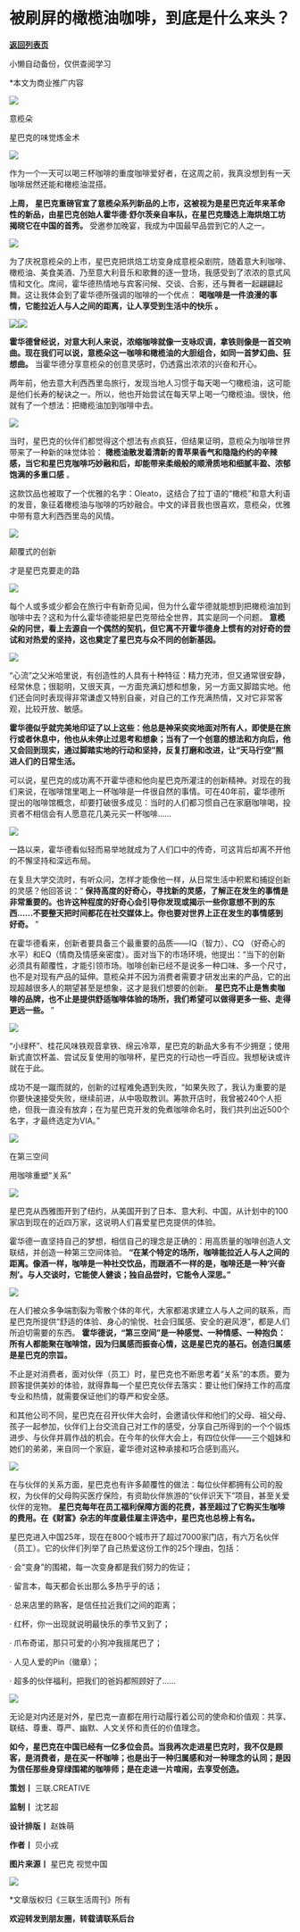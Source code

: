 # 被刷屏的橄榄油咖啡，到底是什么来头？

[**返回列表页**](/gzh/三联生活周刊)

小懒自动备份，仅供查阅学习

*本文为商业推广内容  

  

![](https://mmbiz.qpic.cn/mmbiz_jpg/c2Sib3Mp7pOMkOXbLA39mib6q5wPGhnZrSvk4E56CXSphkIqYXWfkKR4Mpmc2AxapH8ocqLnmMrbmS7qcfiaMiadEA/640?wx_fmt=jpeg&from;=appmsg)

意榄朵

星巴克的味觉炼金术

![](https://mmbiz.qpic.cn/mmbiz_png/c2Sib3Mp7pOMkOXbLA39mib6q5wPGhnZrS5HhyswN7SRicIjg7ibia0ibeoBiaQh60B7N1zica8QlIbzeCguzNd3tJaY4g/640?wx_fmt=png&from;=appmsg)

  

作为一个一天可以喝三杯咖啡的重度咖啡爱好者，在这周之前，我真没想到有一天咖啡居然还能和橄榄油混搭。

  

 **上周，**
**星巴克重磅官宣了意榄朵系列新品的上市，这被视为是星巴克近年来革命性的新品，由星巴克创始人霍华德·舒尔茨亲自率队，在星巴克臻选上海烘焙工坊揭晓它在中国的首秀。**
受邀参加晚宴，我成为中国最早品尝到它的人之一。

  

![](https://mmbiz.qpic.cn/mmbiz_jpg/c2Sib3Mp7pOMkOXbLA39mib6q5wPGhnZrSYYk05nicgIMHCkia5jjzxnL75LjcX8rG89wzTJHzia1ejJg59XXEI6AnA/640?wx_fmt=jpeg&from;=appmsg)

  

为了庆祝意榄朵的上市，星巴克把烘焙工坊变身成意榄朵剧院，随着意大利咖啡、橄榄油、美食美酒、乃至意大利音乐和歌舞的逐一登场，我感受到了浓浓的意式风情和文化。席间，霍华德热情地与宾客问候、交谈、合影，还与舞者一起翩翩起舞。这让我体会到了霍华德所强调的咖啡的一个优点：
**喝咖啡是一件浪漫的事情，它能拉近人与人之间的距离，让人享受到生活中的快乐** **。**

  

![](https://mmbiz.qpic.cn/mmbiz_jpg/c2Sib3Mp7pOMkOXbLA39mib6q5wPGhnZrSk1gLrel1SOsDtCCUfqkj2WnMXtedpR4FlTQRn2OWp2jvQt71JkWMkQ/640?wx_fmt=jpeg&from;=appmsg)![](https://mmbiz.qpic.cn/mmbiz_jpg/c2Sib3Mp7pOMkOXbLA39mib6q5wPGhnZrSP2m3HibJicNCczR6DpSzoTukWrlxtPupmIhOS0D2V09icnWqFlKL1gcnQ/640?wx_fmt=jpeg&from;=appmsg)

  

**霍华德曾经说，对意大利人来说，浓缩咖啡就像一支咏叹调，拿铁则像是一首交响曲。现在我们可以说，意榄朵这一咖啡和橄榄油的大胆组合，如同一首梦幻曲、狂想曲。**
当霍华德分享意榄朵的创意灵感时，仍透露出浓浓的兴奋和开心。

  

两年前，他去意大利西西里岛旅行，发现当地人习惯于每天喝一勺橄榄油，这可能是他们长寿的秘诀之一。所以，他也开始尝试在每天早上喝一勺橄榄油。很快，他就有了一个想法：把橄榄油加到咖啡中去。

  

![](https://mmbiz.qpic.cn/mmbiz_png/c2Sib3Mp7pOMkOXbLA39mib6q5wPGhnZrSshYiaICMYAkQE6Af3jvsO0ibZzicwl1Mr2icPEgrw18wDabibqk6FfPza6A/640?wx_fmt=png&from;=appmsg)

  

当时，星巴克的伙伴们都觉得这个想法有点疯狂，但结果证明，意榄朵为咖啡世界带来了一种新的味觉体验：
**橄榄油散发着清新的青苹果香气和隐隐约约的辛辣感，当它和星巴克咖啡巧妙融和后，却能带来柔缎般的顺滑质地和细腻丰盈、浓郁饱满的多重口感** 。

  

这款饮品也被取了一个优雅的名字：Oleato，这结合了拉丁语的“橄榄”和意大利语的发音，象征着橄榄油与咖啡的巧妙融合。中文的译音我也很喜欢，意榄朵，优雅中带有意大利西西里岛的风情。

  

  

![](https://mmbiz.qpic.cn/mmbiz_jpg/c2Sib3Mp7pOMkOXbLA39mib6q5wPGhnZrS51RN4CANpjHtu3tjKsJNjiadmDGrUxRBxmOibLic5ibj4OmnRo5IONwibxg/640?wx_fmt=jpeg&from;=appmsg)

颠覆式的创新

才是星巴克要走的路

![](https://mmbiz.qpic.cn/mmbiz_png/c2Sib3Mp7pOMkOXbLA39mib6q5wPGhnZrS5HhyswN7SRicIjg7ibia0ibeoBiaQh60B7N1zica8QlIbzeCguzNd3tJaY4g/640?wx_fmt=png&from;=appmsg)

  

每个人或多或少都会在旅行中有新奇见闻，但为什么霍华德就能想到把橄榄油加到咖啡中去？这和为什么霍华德能把星巴克带给全世界，其实是同一个问题。
**意榄朵的问世，看上去源自一个偶然的契机，但它离不开霍华德身上惯有的对好奇的尝试和对热爱的坚持，这也奠定了星巴克与众不同的创新基因。**

  

![](https://mmbiz.qpic.cn/mmbiz_jpg/c2Sib3Mp7pOMkOXbLA39mib6q5wPGhnZrSRzD1aicumdBvPWZf62KEQbE6AFIHwV00XKL2wuKIsjdo8yU8sgAYib6w/640?wx_fmt=jpeg&from;=appmsg)

  

“心流”之父米哈里说，有创造性的人具有十种特征：精力充沛，但又通常很安静，经常休息；很聪明，又很天真，一方面充满幻想和想象，另一方面又脚踏实地。他们还会同时表现得非常谦虚又特别自豪，对自己的工作充满热情，又对它非常客观，比较开放、敏感。

  

**霍华德似乎就完美地印证了以上这些：他总是神采奕奕地面对所有人，即使是在旅行或者休息中，他也从未停止过思考和想象；当有了一个创意的想法和方向后，他又会回到现实，通过脚踏实地的行动和坚持，反复打磨和改进，让“天马行空”照进人们的日常生活。**

  

可以说，星巴克的成功离不开霍华德和他向星巴克所灌注的创新精神。对现在的我们来说，在咖啡馆里喝上一杯咖啡是一件很自然的事情。可在40年前，霍华德所提出的咖啡馆概念，却要打破很多成见：当时的人们都习惯自己在家磨咖啡喝，投资者不相信会有人愿意花几美元买一杯咖啡……

  

![](https://mmbiz.qpic.cn/mmbiz_jpg/c2Sib3Mp7pOMkOXbLA39mib6q5wPGhnZrSeE1B0WgbuHEHqxgPvx5HtU7yTsBrSlOAkT6KT0mibSg7xj09iala9icicw/640?wx_fmt=jpeg&from;=appmsg)

  

一路以来，霍华德看似轻而易举地就成为了人们口中的传奇，可这背后却离不开他的不懈坚持和深远布局。

  

在复旦大学交流时，有听众问，怎样才能像他一样，从日常生活中积累和捕捉创新的灵感？他回答说：“
**保持高度的好奇心，寻找新的灵感，了解正在发生的事情是非常重要的。也许这种程度的好奇心会引导你发现或揭示一些你意想不到的东西……不要整天把时间都花在社交媒体上。你也要对世界上正在发生的事情感到好奇。**
”

  

在霍华德看来，创新者要具备三个最重要的品质——IQ（智力）、CQ
（好奇心的水平）和EQ（情商及情感亲密度）。面对当下的市场环境，他提出：“当下的创新必须具有颠覆性，才能引领市场。咖啡创新已经不是说多一种口味、多一个尺寸，也不是对现有产品的延伸。意榄朵并不因为消费者需要才研发出来的产品，它的出现超越很多人的期望甚至是想象，这才是我们想要的创新。
**星巴克不止是售卖咖啡的品牌，也不止是提供舒适咖啡体验的场所，我们希望可以做得更多一些、走得更远一些。** ”

  

![](https://mmbiz.qpic.cn/mmbiz_jpg/c2Sib3Mp7pOMkOXbLA39mib6q5wPGhnZrSZYDeibElak8vQIv5pQTib9B1JGJre9X26zEYxUUbH5jjjhIklNXkfBxw/640?wx_fmt=jpeg&from;=appmsg)

  

“小绿杯”、桂花风味铁观音拿铁、绵云冷萃，星巴克的新品大多有不少拥趸；使用新式直饮杯盖、尝试反复使用的咖啡杯，星巴克的行动也一呼百应。我想秘诀或许就在于此。

  

成功不是一蹴而就的，创新的过程难免遇到失败，“如果失败了，我认为重要的是你要快速接受失败，继续前进，从中吸取教训。筹款开店时，我曾被240个人拒绝，但我一直没有放弃；在为星巴克开发的免煮咖啡命名时，我们共列出近500个名字，才最终选定为VIA。”

  

  

![](https://mmbiz.qpic.cn/mmbiz_jpg/c2Sib3Mp7pOMkOXbLA39mib6q5wPGhnZrSnTAlpzeBibkorJD0FPacST7kFzyPs1tIpWXX3iaPV76y50iaRAWwUFYaw/640?wx_fmt=jpeg&from;=appmsg)

在第三空间

用咖啡重塑“关系”

![](https://mmbiz.qpic.cn/mmbiz_png/c2Sib3Mp7pOMkOXbLA39mib6q5wPGhnZrS5HhyswN7SRicIjg7ibia0ibeoBiaQh60B7N1zica8QlIbzeCguzNd3tJaY4g/640?wx_fmt=png&from;=appmsg)

  

星巴克从西雅图开到了纽约，从美国开到了日本、意大利、中国，从计划中的100家店到现在的近四万家，这说明人们喜爱星巴克提供的体验。

  

霍华德一直坚持自己的梦想，相信自己的理念是正确的：用高质量的咖啡创造人文联结，并创造一种第三空间体验。
**“在某个特定的场所，咖啡能拉近人与人之间的距离。像酒一样，咖啡是一种社交饮品，而跟酒不一样的是，咖啡还是一种‘兴奋剂’。与人交谈时，它能使人健谈；独自品尝时，它能令人深思。”**

  

![](https://mmbiz.qpic.cn/mmbiz_jpg/c2Sib3Mp7pOMkOXbLA39mib6q5wPGhnZrSrmMSOzvDKWW2ibI9yyESkiblicOjujhWD8QfD1ib1CKgknfXwibzZ1o5nxA/640?wx_fmt=jpeg&from;=appmsg)

  

在人们被众多争端割裂为零散个体的年代，大家都渴求建立人与人之间的联系，而星巴克所提供“舒适的体验、身心的愉悦、社会归属感、安全的避风港”，都是人们所迫切需要的东西。
**霍华德说，“第三空间”是一种感觉、一种情感、一种抱负：所有人都能聚在咖啡馆，因为归属感而振奋心情，这是星巴克的基石。创造归属感是星巴克的宗旨。**

  

不止是对消费者，面对伙伴（员工）时，星巴克也不断思考着“关系”的本质。要为顾客提供美妙的体验，就得靠每一个星巴克伙伴去落实：要让他们保持工作的高度专业和热情，就需要保证他们的尊严和安全感。

  

和其他公司不同，星巴克在召开伙伴大会时，会邀请伙伴和他们的父母、祖父母、孩子一起参加，伙伴们上台交流自己对工作的感受，分享自己所得到的一个个锻炼进步、与伙伴并肩作战的机会。在今年的伙伴大会上，有四位伙伴——三个姐妹和她们的弟弟，来自同一个家庭，霍华德对这种承接和巧合感到高兴。

  

![](https://mmbiz.qpic.cn/mmbiz_jpg/c2Sib3Mp7pOMkOXbLA39mib6q5wPGhnZrSdkA6jjC7y1MiaqZu12bRGkoBzibZrWU9IUry5XIEzeGdvZDwE2FJlIHg/640?wx_fmt=jpeg&from;=appmsg)

  

在与伙伴的关系方面，星巴克也有许多颠覆性的做法：每位伙伴都拥有公司的股权，为伙伴的父母购买医疗保险，有资助伙伴旅游的“伙伴识天下”项目，甚至关爱伙伴的宠物。
**星巴克每年在员工福利保障方面的花费，甚至超过了它购买生咖啡的费用。在《财富》杂志的年度最佳雇主评选中，星巴克也总榜上有名。**  

  

星巴克进入中国25年，现在在800个城市开了超过7000家门店，有六万名伙伴（员工）。它的伙伴们列举了自己热爱这份工作的25个理由，包括：

  

· 会“变身”的围裙，每一次变身都是我们努力的佐证；

· 留言本，每天都会长出那么多热乎乎的话；

· 总来店里的熟客，是信任拉近我们之间的距离；

· 红杯，你一出现就说明最快乐的季节又到了；

· 爪布奇诺，那只可爱的小狗冲我摇尾巴了；

· 人见人爱的Pin（徽章）；

· 超多的伙伴福利，把我们的爸妈都照顾好了……

  

![](https://mmbiz.qpic.cn/mmbiz_jpg/c2Sib3Mp7pOMkOXbLA39mib6q5wPGhnZrSJeqcVdkxls29s2dicAK0rypUWfLAzA9NTH6hqPuibsQ3pOicxacFkNJCg/640?wx_fmt=jpeg&from;=appmsg)

  

无论是对内还是对外，星巴克一直都在用行动履行着公司的使命和价值观：共享、联结、尊重、尊严、幽默、人文关怀和责任的价值理念。

  

**如今，星巴克在中国已经有一亿多位会员。当我再次走进星巴克时，我不仅是顾客，是消费者，是在买一杯咖啡；也是出于一种归属感和对一种理念的认同；是因为信任那些身穿绿围裙的咖啡师；是在走进一片喧闹，去享受创造。**

  

  

 **策划丨** 三联.CREATIVE  

 **监制丨** 沈艺超

 **设计排版丨** 赵姝萌

 **作者丨** 贝小戎

 **图片来源丨** 星巴克 视觉中国  

  

  

![](https://mmbiz.qpic.cn/mmbiz_gif/c2Sib3Mp7pOMkOXbLA39mib6q5wPGhnZrSy53Yibom2FCSaSktpjQicbeNMD74pwBdKLlo3oicKvkC8BGlfiagdSqwrw/640?wx_fmt=gif&from;=appmsg)

  

  

*文章版权归《三联生活周刊》所有

 **欢迎转发到朋友圈，转载请联系后台**

